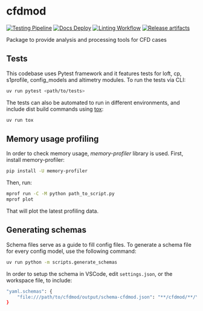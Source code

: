 # cfdmod

[![Testing Pipeline](https://github.com/AeroSim-CFD/cfdmod/actions/workflows/testing.yaml/badge.svg)](https://github.com/AeroSim-CFD/cfdmod/actions/workflows/testing.yaml)
[![Docs Deploy](https://github.com/AeroSim-CFD/cfdmod/actions/workflows/pages/pages-build-deployment/badge.svg)](https://github.com/AeroSim-CFD/cfdmod/actions/workflows/pages/pages-build-deployment)
[![Linting Workflow](https://github.com/AeroSim-CFD/cfdmod/actions/workflows/linting.yaml/badge.svg)](https://github.com/AeroSim-CFD/cfdmod/actions/workflows/linting.yaml)
[![Release artifacts](https://github.com/AeroSim-CFD/cfdmod/actions/workflows/build_and_deploy_artifacts.yaml/badge.svg)](https://github.com/AeroSim-CFD/cfdmod/actions/workflows/build_and_deploy_artifacts.yaml)

Package to provide analysis and processing tools for CFD cases

## Tests

This codebase uses Pytest framework and it features tests for loft, cp, s1profile, config_models and altimetry modules. To run the tests via CLI:

```bash
uv run pytest <path/to/tests>
```

The tests can also be automated to run in different environments, and include dist build commands using <a href="https://tox.wiki/en/stable/" target="_blank">tox</a>:

```bash
uv run tox
```

## Memory usage profiling

In order to check memory usage, _memory-profiler_ library is used.
First, install memory-profiler:

```bash
pip install -U memory-profiler
```

Then, run:

```bash
mprof run -C -M python path_to_script.py
mprof plot
```

That will plot the latest profiling data.

## Generating schemas

Schema files serve as a guide to fill config files.
To generate a schema file for every config model, use the following command:

```bash
uv run python -m scripts.generate_schemas
```

In order to setup the schema in VSCode, edit `settings.json`, or the workspace file, to include:

```bash
"yaml.schemas": {
    "file:///path/to/cfdmod/output/schema-cfdmod.json": "**/cfdmod/**/\*.yaml"
}
```
